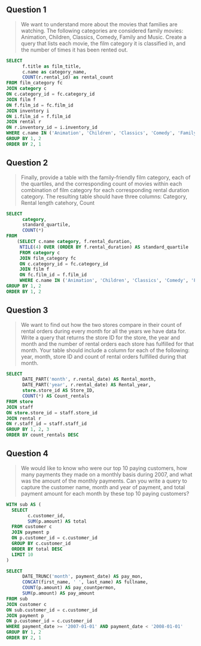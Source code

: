 ## Question 1
> We want to understand more about the movies that families are watching. The following categories are considered family movies: Animation, Children, Classics, Comedy, Family and Music. Create a query that lists each movie, the film category it is classified in, and the number of times it has been rented out.

```sql
SELECT 
      f.title as film_title, 
      c.name as category_name, 
      COUNT(r.rental_id) as rental_count
FROM film_category fc
JOIN category c
ON c.category_id = fc.category_id
JOIN film f
ON f.film_id = fc.film_id
JOIN inventory i
ON i.film_id = f.film_id
JOIN rental r 
ON r.inventory_id = i.inventory_id
WHERE c.name IN ('Animation', 'Children', 'Classics', 'Comedy', 'Family', 'Music')
GROUP BY 1, 2
ORDER BY 2, 1
```

## Question 2
> Finally, provide a table with the family-friendly film category, each of the quartiles, and the corresponding count of movies within each combination of film category for each corresponding rental duration category. The resulting table should have three columns: Category, Rental length catehory, Count

```sql
SELECT 
      category, 
      standard_quartile,
      COUNT(*)
FROM
    (SELECT c.name category, f.rental_duration,
     NTILE(4) OVER (ORDER BY f.rental_duration) AS standard_quartile
     FROM category c
     JOIN film_category fc
     ON c.category_id = fc.category_id
     JOIN film f
     ON fc.film_id = f.film_id
     WHERE c.name IN ('Animation', 'Children', 'Classics', 'Comedy', 'Family', 'Music')) sub
GROUP BY 1, 2
ORDER BY 1, 2
```

## Question 3
> We want to find out how the two stores compare in their count of rental orders during every month for all the years we have data for. Write a query that returns the store ID for the store, the year and month and the number of rental orders each store has fulfilled for that month. Your table should include a column for each of the following: year, month, store ID and count of rental orders fulfilled during that month.

```sql
SELECT
      DATE_PART('month', r.rental_date) AS Rental_month,   
      DATE_PART('year', r.rental_date) AS Rental_year, 
      store.store_id AS Store_ID, 
      COUNT(*) AS Count_rentals
FROM store
JOIN staff
ON store.store_id = staff.store_id
JOIN rental r
ON r.staff_id = staff.staff_id
GROUP BY 1, 2, 3
ORDER BY count_rentals DESC
```

## Question 4
> We would like to know who were our top 10 paying customers, how many payments they made on a monthly basis during 2007, and what was the amount of the monthly payments. Can you write a query to capture the customer name, month and year of payment, and total payment amount for each month by these top 10 paying customers?

```sql
WITH sub AS (
  SELECT 
        c.customer_id, 
        SUM(p.amount) AS total
  FROM customer c
  JOIN payment p
  ON p.customer_id = c.customer_id
  GROUP BY c.customer_id
  ORDER BY total DESC
  LIMIT 10
)

SELECT 
      DATE_TRUNC('month', payment_date) AS pay_mon, 
      CONCAT(first_name, ' ', last_name) AS fullname, 
      COUNT(p.amount) AS pay_countpermon, 
      SUM(p.amount) AS pay_amount
FROM sub
JOIN customer c
ON sub.customer_id = c.customer_id
JOIN payment p
ON p.customer_id = c.customer_id
WHERE payment_date >= '2007-01-01' AND payment_date < '2008-01-01'
GROUP BY 1, 2
ORDER BY 2, 1
```
